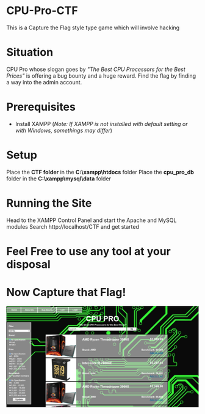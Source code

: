 # CPU-Pro-CTF
 This is a Capture the Flag style type game which will involve hacking

# Situation
CPU Pro whose slogan goes by *"The Best CPU Processors for the Best Prices"* is offering a bug bounty and a huge reward. Find the flag by finding a way into the admin account.

# Prerequisites
  * Install XAMPP (*Note: If XAMPP is not installed with default setting or with Windows, somethings may differ*)

# Setup
  Place the __CTF folder__ in the __C:\xampp\htdocs__ folder
  Place the __cpu_pro_db__ folder in the __C:\xampp\mysql\data__ folder
  
# Running the Site
  Head to the XAMPP Control Panel and start the Apache and MySQL modules
  Search http://localhost/CTF and get started
  
 # Feel Free to use any tool at your disposal
 # Now Capture that Flag!
  ![Screenshot](screenshot.PNG)
